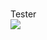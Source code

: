 <br> Tester <br>
<img src= "https://github.com/user-attachments/assets/639d628d-9a8f-4053-adb9-5be344f02d7d" align="center"><br>
